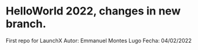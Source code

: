 # HelloWorld 2022, changes in new branch.
First repo for LaunchX
Autor: Emmanuel Montes Lugo
Fecha: 04/02/2022
